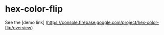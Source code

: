 # hex-color-flip

See the [demo link] (https://console.firebase.google.com/project/hex-color-flip/overview)
